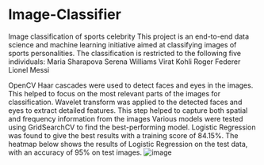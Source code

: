 # Image-Classifier
Image classification of sports celebrity
This project is an end-to-end data science and machine learning initiative aimed at classifying images of sports personalities. The classification is restricted to the following five individuals:
Maria Sharapova
Serena Williams
Virat Kohli
Roger Federer
Lionel Messi

OpenCV Haar cascades were used to detect faces and eyes in the images.
This helped to focus on the most relevant parts of the images for classification.
Wavelet transform was applied to the detected faces and eyes to extract detailed features.
This step helped to capture both spatial and frequency information from the images
Various models were tested using GridSearchCV to find the best-performing model.
Logistic Regression was found to give the best results with a training score of 84.15%.
The heatmap below shows the results of Logistic Regression on the test data, with an accuracy of 95% on test images.
![image](https://github.com/Lasya-t07/Image-Classifier/assets/139983777/8c176d85-127f-45b9-ba1d-556d8a5e9452)
